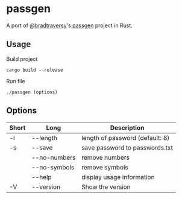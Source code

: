 # passgen

A port of [@bradtraversy](https://github.com/bradtraversy)'s [passgen](https://github.com/bradtraversy/passgen) project in Rust.

## Usage

Build project

```
cargo build --release
```

Run file

```
./passgen (options)
```

## Options

| Short | Long              | Description                     |
| ----- | ----------------- | ------------------------------- |
| -l    | --length <number> | length of password (default: 8) |
| -s    | --save            | save password to passwords.txt  |
|       | --no-numbers      | remove numbers                  |
|       | --no-symbols      | remove symbols                  |
|       | --help            | display usage information       |
| -V    | --version         | Show the version                |
